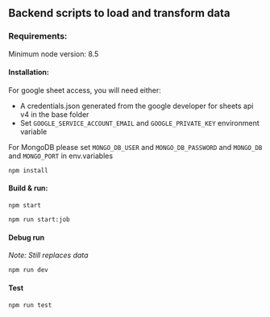 ## Backend scripts to load and transform data

### Requirements:
Minimum node version: 8.5

#### Installation:
For google sheet access, you will need either:
- A credentials.json generated from the google developer for sheets api v4 in the base folder
- Set `GOOGLE_SERVICE_ACCOUNT_EMAIL` and `GOOGLE_PRIVATE_KEY` environment variable

For MongoDB please set `MONGO_DB_USER` and `MONGO_DB_PASSWORD` and `MONGO_DB` and `MONGO_PORT` in env.variables
```
npm install
```


#### Build & run:
```
npm start
```
```
npm run start:job 
```

#### Debug run
*Note: Still replaces data*
```
npm run dev
```

#### Test
```
npm run test
```
